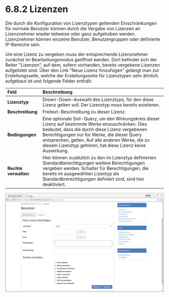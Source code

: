 # 6.8.2 Lizenzen

Die durch die Konfiguration von Lizenztypen geltenden Einschränkungen für normale Benutzer können durch die Vergabe von Lizenzen an Lizenznehmer wieder teilweise oder ganz aufgehoben werden. Lizenznehmer können einzelne Benutzer, Benutzergruppen oder definierte IP-Bereiche sein.

Um eine Lizenz zu vergeben muss der entsprechende Lizenznehmer zunächst im Bearbeitungsmodus geöffnet werden. Dort befindet sich der Reiter "Lizenzen", auf dem, sofern vorhanden, bereits vergebene Lizenzen aufgelistet sind. Über den Link "Neue Lizenz hinzufügen" gelangt man zur Erstellungsseite, welche der Erstellungsseite für Lizenztypen sehr ähnlich aufgebaut ist und folgende Felder enthält:

| **Feld**  | Beschreibung |
| :--- | :--- |
| **Lizenztyp** | Drown-Down-Auswahl des Lizenztyps, für den diese Lizenz gelten soll. Der Lizenztyp muss bereits existieren. |
| **Beschreibung** | Freitext-Beschreibung zu dieser Lizenz. |
| **Bedingungen**  | Eine optionale Solr-Query, um den Wirkungskreis dieser Lizenz auf bestimmte Werke einzuschränken. Dies bedeutet, dass die durch diese Lizenz vergebenen Berechtigungen  nur für Werke, die dieser Query entsprechen, gelten. Auf alle anderen Werke, die zu diesem Lizenztyp gehören, hat diese Lizenz keine Auswirkung. |
| **Rechte verwalten**  | Hier können zusätzlich zu den im Lizenztyp definierten Standardberechtigungen weitere Berechtigungen vergeben werden. Schalter für Berechtigungen, die bereits im ausgewählten Lizentyp als Standardbrerechtigungen definiert sind, sind hier deaktiviert. |

![&#xDC;berschreiben einer Lizenz f&#xFC;r einen Benutzer](../../.gitbook/assets/benutzer_lizenz.png)



